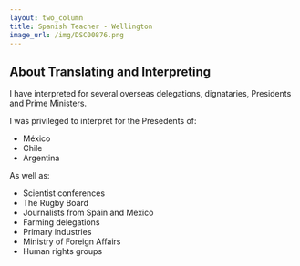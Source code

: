 ```yaml
---
layout: two_column
title: Spanish Teacher - Wellington
image_url: /img/DSC00876.png
---
```


## About Translating and Interpreting

I have interpreted for several overseas delegations, dignataries, Presidents and Prime Ministers. 

I was privileged to interpret for the Presedents of:

* México
* Chile
* Argentina

As well as:

* Scientist conferences
* The Rugby Board
* Journalists from Spain and Mexico
* Farming delegations
* Primary industries
* Ministry of Foreign Affairs
* Human rights groups
